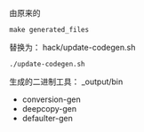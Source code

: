 
由原来的
```shell
make generated_files
```
替换为：
hack/update-codegen.sh
```shell
./update-codegen.sh
```
生成的二进制工具：
_output/bin

- conversion-gen
- deepcopy-gen
- defaulter-gen
